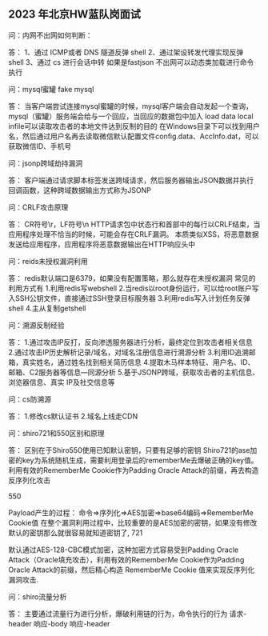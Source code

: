 ## 2023 年北京HW蓝队岗面试

问：内网不出网如何判断：

答：
1、通过 ICMP或者 DNS 隧道反弹 shell 
2、通过架设转发代理实现反弹 shell 
3、通过 cs 进行会话中转
如果是fastjson 不出网可以动态类加载进行命令执行

问：mysql蜜罐 fake mysql

答：
当客户端尝试连接mysql蜜罐的时候，mysql客户端会自动发起一个查询，mysql（蜜罐）服务端会给与一个回应，当回应的数据包中加入
load data local infile可以读取攻击者的本地文件达到反制的目的
在Windows目录下可以找到用户名，然后通过用户名再去读取微信默认配置文件config.data、AccInfo.dat，可以获取微信ID、手机号

问：jsonp跨域劫持漏洞

答：
客户端通过请求脚本标签发送跨域请求，然后服务器输出JSON数据并执行回调函数，这种跨域数据输出方式称为JSONP

问：CRLF攻击原理

答：
CR符号\r，LF符号\n
HTTP请求包中状态行和首部中的每行以CRLF结束，当应用程序处理不恰当的时候，可能会存在CRLF漏洞。
本质类似XSS，将恶意数据发送给应用程序，应用程序将恶意数据输出在HTTP响应头中

问：reids未授权漏洞利用

答：
redis默认端口是6379，如果没有配置策略，那么就存在未授权漏洞
常见的利用方式有
1.利用redis写webshell
2.当redis以root身份运行，可以给root账户写入SSH公钥文件，直接通过SSH登录目标服务器
3.利用redis写入计划任务反弹shell
4.主从复制getshell

问：溯源反制经验

答：
1.通过攻击IP反打，反向渗透服务器进行分析，最终定位到攻击者相关信息
2.通过攻击IP历史解析记录/域名，对域名注册信息进行溯源分析
3.利用ID追溯邮箱，真实姓名，通过姓名找到相关简历信息
4.提取木马样本特征、用户名、ID、邮箱、C2服务器等信息—同源分析
5.基于JSONP跨域，获取攻击者的主机信息、浏览器信息、真实 IP及社交信息等

问：cs防溯源

答：
1.修改cs默认证书
2.域名上线走CDN

问：shiro721和550区别和原理

答：
区别在于Shiro550使用已知默认密钥，只要有足够的密钥
Shiro721的ase加密的key为系统随机生成，需要利用登录后的rememberMe去爆破正确的key值。利用有效的RememberMe Cookie作为Padding Oracle Attack的前缀，再去构造反序列化攻击

550

Payload产生的过程： 命令=>序列化=>AES加密=>base64编码=>RememberMe Cookie值 在整个漏洞利用过程中，比较重要的是AES加密的密钥，如果没有修改默认的密钥那么就很容易就知道密钥了,
721

默认通过AES-128-CBC模式加密，这种加密方式容易受到Padding Oracle Attack（Oracle填充攻击），利用有效的RememberMe Cookie作为Padding Oracle Attack的前缀，然后精心构造 RememberMe Cookie 值来实现反序列化漏洞攻击.


问：shiro流量分析

答：
主要通过流量行为进行分析，爆破利用链的行为，命令执行的行为
请求-header
响应-body
响应-header
